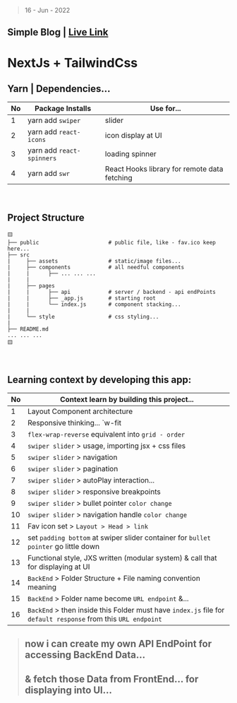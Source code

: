 > 16 - Jun - 2022

## Simple Blog | [Live Link][link]
[link]: www


# NextJs + TailwindCss


## Yarn | Dependencies...
|No| Package Installs          | Use for...          |
|--|---------------------------|---------------------|
| 1| yarn add `swiper`         | slider              |
| 2| yarn add `react-icons`    | icon display at UI  |
| 3| yarn add `react-spinners` | loading spinner     |
| 4| yarn add `swr`            | React Hooks library for remote data fetching |


<br/>


## Project Structure
    🟨
    ├── public                      # public file, like - fav.ico keep here...
    ├── src
    |     ├── assets                # static/image files...
    |     ├── components            # all needful components
    |     |      ├── ... ... ...   
    |     |
    |     ├── pages                  
    |     |      ├── api            # server / backend - api endPoints
    |     |      ├── _app.js        # starting root
    |     |      └── index.js       # component stacking... 
    |     |
    |     └── style                 # css styling...
    |
    ├── README.md
    ... ... ...
    🟨


<br/>


## Learning context by developing this app:
|No| Context learn by building this project...          | 
|--|----------------------------------------------------|
| 1| Layout Component architecture                      | 
| 2| Responsive thinking... `w-fit | sm:w-96`           | 
| 3| `flex-wrap-reverse` equivalent into `grid - order` | 
| 4| `swiper slider` > usage, importing jsx + css files | 
| 5| `swiper slider` > navigation                       | 
| 6| `swiper slider` > pagination                       | 
| 7| `swiper slider` > autoPlay interaction...          | 
| 8| `swiper slider` > responsive breakpoints           | 
| 9| `swiper slider` > bullet pointer `color change`    | 
|10| `swiper slider` > navigation handle `color change` | 
|11| Fav icon set > `Layout > Head > link` | `public/fav.ico`  |
|12| set `padding bottom` at swiper slider container for `bullet pointer` go little down | 
|13| Functional style, JXS written (modular system) & call that for displaying at UI     |
|14| `BackEnd` > Folder Structure + File naming convention meaning                       |
|15| `BackEnd` > Folder name become `URL endpoint` &...                                  | 
|16| `BackEnd` > then inside this Folder must have `index.js` file for `default response` from this `URL endpoint` |


> ## now i can create my own API EndPoint for accessing BackEnd Data...
> ## & fetch those Data from FrontEnd... for displaying into UI...
